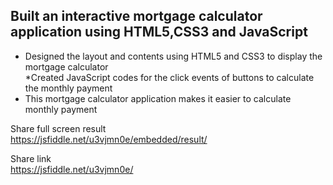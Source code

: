 ##	Built an interactive mortgage calculator application using HTML5,CSS3 and JavaScript  
* Designed the layout and contents using HTML5 and CSS3 to display the mortgage calculator  
*Created  JavaScript codes for the click events of buttons to calculate the monthly payment  
* This mortgage calculator application makes it easier to calculate monthly payment  

Share full screen result  
https://jsfiddle.net/u3vjmn0e/embedded/result/

Share link  
https://jsfiddle.net/u3vjmn0e/
 
